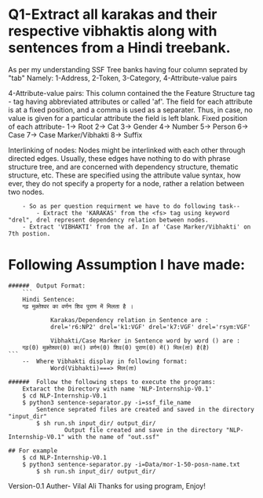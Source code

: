 Q1-Extract all karakas and their respective vibhaktis along with sentences from a Hindi treebank.
==============================================================================================

As per my understanding SSF Tree banks having four column seprated by "tab" Namely:
1-Address, 2-Token, 3-Category, 4-Attribute-value pairs
 
4-Attribute-value pairs:
This column contained the the Feature Structure tag <fs> -
<fs> tag having abbreviated attributes or called 'af'.
The field for each attribute is at a fixed position, and a comma is used as a separater.
Thus, in case, no value is given for a particular attribute the field is left blank.
Fixed position of each attribute-
        1-> Root
        2-> Cat
        3-> Gender
        4-> Number
        5-> Person
        6-> Case
        7-> Case Marker/Vibhakti
        8-> Suffix 

Interlinking of nodes:
Nodes might be interlinked with each other through directed edges. Usually, these edges have nothing to do with phrase structure tree, and are concerned with dependency structure, thematic structure, etc. These are specified using the attribute value syntax, how ever, they do not specify a property for a node, rather a relation between two nodes.

```
	- So as per question requirment we have to do following task--
    	- Extract the 'KARAKAS' from the <fs> tag using keyword "drel", drel represent dependency relation between nodes.
	- Extract 'VIBHAKTI' from the af. In af 'Case Marker/Vibhakti' on 7th postion. 
```

#	Following Assumption I have made:
	######	Output Format:
        ```
		Hindi Sentence:
		गढ़ मुक्तेश्वर का वर्णन शिव पुराण में मिलता है ।

            	Karakas/Dependency relation in Sentence are :
            	drel='r6:NP2' drel='k1:VGF' drel='k7:VGF' drel='rsym:VGF'

            	Vibhakti/Case Marker in Sentence word by word () are :
		गढ़(0) मुक्तेश्वर(0) का() वर्णन(0) शिव(0) पुराण(0) में() मिल(ता) है(है)
	```	
		--	Where Vibhakti display in following format: 
				Word(Vibhakti)===> मिल(ता) 
				
	######	Follow the following steps to execute the programs:
		Extaract the Directory with name 'NLP-Internship-V0.1'
		$ cd NLP-Internship-V0.1
		$ python3 sentence-separator.py -i=ssf_file_name
			Sentence seprated files are created and saved in the directory "input_dir"
        	$ sh run.sh input_dir/ output_dir/
            		Output file created and save in the directory "NLP-Internship-V0.1" with the name of "out.ssf"
            
	## For example
		$ cd NLP-Internship-V0.1
		$ python3 sentence-separator.py -i=Data/mor-1-50-posn-name.txt
        	$ sh run.sh input_dir/ output_dir/


Version-0.1
Auther- Vilal Ali
Thanks for using program, Enjoy!
